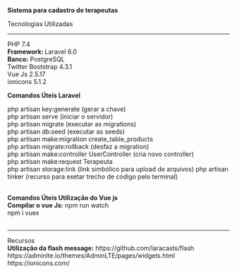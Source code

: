 <strong>Sistema para cadastro de terapeutas</strong> <br/>

Tecnologias Utilizadas
<hr>

PHP 7.4 <br/>
<strong>Framework: </strong> Laravel 6.0 <br/>
<strong>Banco:</strong> PostgreSQL <br/>
Twitter Bootstrap 4.3.1 <br/>
Vue Js 2.5.17<br/>
ionicons 5.1.2

<strong>Comandos Úteis Laravel</strong> <br/>

php artisan key:generate (gerar a chave) <br>
php artisan serve (iniciar o servidor)<br/>
php artisan migrate (executar as migrations)<br>
php artisan db:seed (executar as seeds)<br>
php artisan make:migration create_table_products<br>
php artisan migrate:rollback (desfaz a migration)<br>
php artisan make:controller UserController (cria novo controller)<br>
php artisan make:request Terapeuta <br>
php artisan storage:link (link simbólico para upload de arquivos)
php artisan tinker (recurso para exetar trecho de código pelo terminal)
<br/><br/>

<strong>Comandos Úteis Utilização do Vue js</strong> <br/>
<strong>Compilar o vue Js:</strong> npm run watch <br/>
npm i vuex <br/>
<br>
<hr>
Recursos <br/>
<strong>Utilização da flash message:</strong> https://github.com/laracasts/flash <br/>
https://adminlte.io/themes/AdminLTE/pages/widgets.html<br/>
https://ionicons.com/



